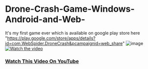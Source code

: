 # Drone-Crash-Game-Windows-Android-and-Web-
It's my first game ever which is available on google play store here "https://play.google.com/store/apps/details?id=com.WebSpider.DroneCrash&pcampaignid=web_share"
![image](https://github.com/user-attachments/assets/dbeb3652-859a-43d1-b332-e2dc99c5df1a)
[![Watch the video](https://img.youtube.com/vi/Z43-RL6EQTo/maxresdefault.jpg)](https://youtu.be/Z43-RL6EQTo)

### [Watch This Video On YouTube](https://youtu.be/Z43-RL6EQTo)
